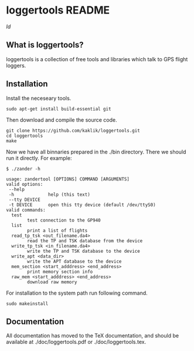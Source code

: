 loggertools README
==================

$Id$


What is loggertools?
--------------------

loggertools is a collection of free tools and libraries which talk to
GPS flight loggers.


Installation
------------

Install the neceseary tools.

    sudo apt-get install build-essential git

Then download and compile the source code.

    git clone https://github.com/kaklik/loggertools.git
    cd loggertools
    make

Now we have all binnaries prepared in the ./bin directory. There we should run it directly. For example: 

    $ ./zander -h
    
    usage: zandertool [OPTIONS] COMMAND [ARGUMENTS]
    valid options:
     --help
     -h             help (this text)
     --tty DEVICE
     -t DEVICE      open this tty device (default /dev/ttyS0)
    valid commands:
      test
            test connection to the GP940
      list
            print a list of flights
      read_tp_tsk <out_filename.da4>
            read the TP and TSK database from the device
      write_tp_tsk <in_filename.da4>
            write the TP and TSK database to the device
      write_apt <data_dir>
            write the APT database to the device
      mem_section <start_adddress> <end_address>
            print memory section info
      raw_mem <start_adddress> <end_address>
            download raw memory

For installation to the system path run following command. 

    sudo makeinstall

Documentation
------------

All documentation has moved to the TeX documentation, and should be
available at ./doc/loggertools.pdf or ./doc/loggertools.tex.

